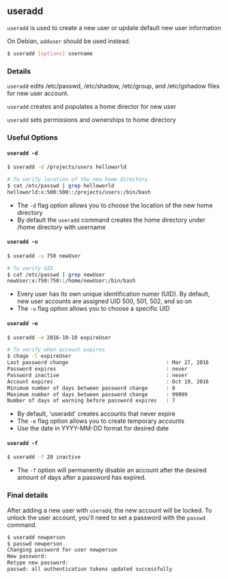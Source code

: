 ---
---

useradd
--------

`useradd` is used to create a new user or update default new user information 

On Debian, `adduser` should be used instead.  


~~~ bash
$ useradd [options] username
~~~


<!--more-->

### Details
`useradd` edits /etc/passwd, /etc/shadow, /etc/group, and /etc/gshadow files for new user account.

`useradd` creates and populates a home director for new user

`useradd` sets permissions and ownerships to home directory


### Useful Options

#### `useradd -d`

~~~bash
$ useradd -d /projects/users helloworld

# To verify location of the new home directory
$ cat /etc/passwd | grep helloworld
helloworld:x:500:500::/projects/users:/bin/bash
~~~

 * The `-d` flag option allows you to choose the location of the new home directory
 * By default the `useradd` command creates the home directory under /home directory with username

 
 
#### `useradd -u`

~~~bash
$ useradd -u 750 newUser

# To verify UID
$ cat /etc/passwd | grep newUser
newUser:x:750:750::/home/newUser:/bin/bash
~~~

 * Every user has its own unique identification numer (UID). By default, new user accounts are assigned UID 500, 501, 502, and so on
 * The `-u` flag option allows you to choose a specific UID

 

#### `useradd -e`

~~~bash
$ useradd -e 2016-10-10 expireUser

# To verify when account expires
$ chage -l expireUser
Last password change								: Mar 27, 2016
Password expires									: never
Password inactive									: never
Account expires										: Oct 10, 2016
Minimum number of days between password change		: 0
Maximum number of days between password change		: 99999
Number of days of warning before password expires	: 7

~~~

 * By default, 'useradd' creates accounts that never expire
 * The `-e` flag option allows you to create temporary accounts 
 * Use the date in YYYY-MM-DD format for desired date

 

#### `useradd -f`

~~~bash
$ useradd -f 20 inactive	
~~~

 * The `-f` option will permanently disable an account after the desired amount of days after a password has expired. 
 

### Final details
After adding a new user with `useradd`, the new account will be locked.
To unlock the user account, you'll need to set a password with the `passwd` command.

~~~bash
$ useradd newperson
$ passwd newperson
Changing password for user newperson
New password:
Retype new password:
passwd: all authentication tokens updated successfully
~~~
